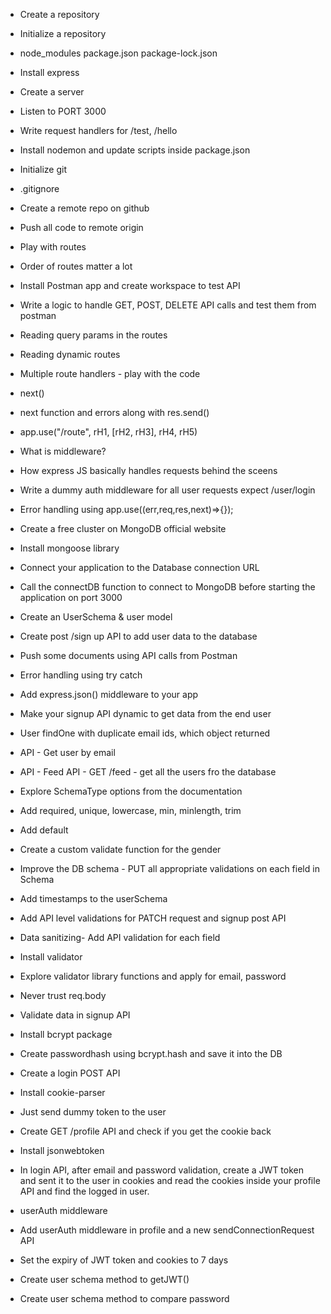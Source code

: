 - Create a repository
- Initialize a repository
- node_modules package.json package-lock.json
- Install express
- Create a server
- Listen to PORT 3000
- Write request handlers for /test, /hello
- Install nodemon and update scripts inside package.json

- Initialize git
- .gitignore
- Create a remote repo on github
- Push all code to remote origin
- Play with routes
- Order of routes matter a lot
- Install Postman app and create workspace to test API
- Write a logic to handle GET, POST, DELETE API calls and test them from postman
- Reading query params in the routes
- Reading dynamic routes

- Multiple route handlers - play with the code
- next()
- next function and errors along with res.send()
- app.use("/route", rH1, [rH2, rH3], rH4, rH5)
- What is middleware?
- How express JS basically handles requests behind the sceens
- Write a dummy auth middleware for all user requests expect /user/login
- Error handling using app.use((err,req,res,next)=>{});

- Create a free cluster on MongoDB official website
- Install mongoose library
- Connect your application to the Database connection URL
- Call the connectDB function to connect to MongoDB before starting the application on port 3000
- Create an UserSchema & user model
- Create post /sign up API to add user data to the database
- Push some documents using API calls from Postman
- Error handling using try catch

- Add express.json() middleware to your app
- Make your signup API dynamic to get data from the end user
- User findOne with duplicate email ids, which object returned
- API - Get user by email
- API - Feed API - GET /feed - get all the users fro the database

- Explore SchemaType options from the documentation
- Add required, unique, lowercase, min, minlength, trim
- Add default
- Create a custom validate function for the gender
- Improve the DB schema - PUT all appropriate validations on each field in Schema
- Add timestamps to the userSchema
- Add API level validations for PATCH request and signup post API
- Data sanitizing- Add API validation for each field
- Install validator
- Explore validator library functions and apply for email, password
- Never trust req.body

- Validate data in signup API
- Install bcrypt package
- Create passwordhash using bcrypt.hash and save it into the DB
- Create a login POST API

- Install cookie-parser
- Just send dummy token to the user
- Create GET /profile API and check if you get the cookie back
- Install jsonwebtoken
- In login API, after email and password validation, create a JWT token and sent it to the user in cookies and read the cookies inside your profile API and find the logged in user.
- userAuth middleware
- Add userAuth middleware in profile and a new sendConnectionRequest API
- Set the expiry of JWT token and cookies to 7 days
- Create user schema method to getJWT()
- Create user schema method to compare password
